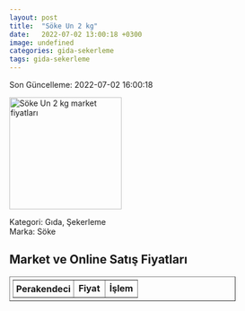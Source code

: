 ```yaml
---
layout: post
title:  "Söke Un 2 kg"
date:   2022-07-02 13:00:18 +0300
image: undefined
categories: gida-sekerleme
tags: gida-sekerleme
---
```


Son Güncelleme: 2022-07-02 16:00:18

<img src="undefined" width="200" alt="Söke Un 2 kg market fiyatları" />

Kategori: Gıda, Şekerleme
<br />
Marka: Söke

<h2>Market ve Online Satış Fiyatları</h2>

<table border="1" style="padding: 5px;width:80%;">
  <tr>
    <td style="padding: 5px;"><strong>Perakendeci</strong></td>
    <td><strong>Fiyat</strong></td>
    <td><strong>İşlem</strong></td>
  </tr>
  
</table>
